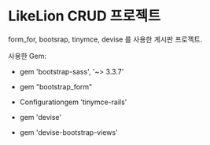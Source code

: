 # LikeLion CRUD 프로젝트

form_for, bootsrap, tinymce, devise 를 사용한 게시판 프로젝트.

사용한 Gem:

* gem 'bootstrap-sass', '~> 3.3.7'

* gem "bootstrap_form"

* Configurationgem 'tinymce-rails'

* gem 'devise'

* gem 'devise-bootstrap-views'
